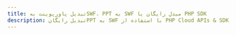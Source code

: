 ---title: تبدیل پاورپوینت بهSWF، PPT به SWF مبدل رایگان یا PHP SDKdescription: تبدیل رایگانPPT به SWF با استفاده از PHP Cloud APIs & SDK. همچنین اسناد Microsoft PowerPoint را در Cloud ایجاد، ویرایش و رندر کنید.---